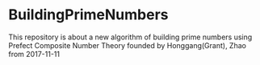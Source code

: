 # BuildingPrimeNumbers
This repository is about a new algorithm of building prime numbers using Prefect Composite Number Theory founded by Honggang(Grant), Zhao from 2017-11-11

